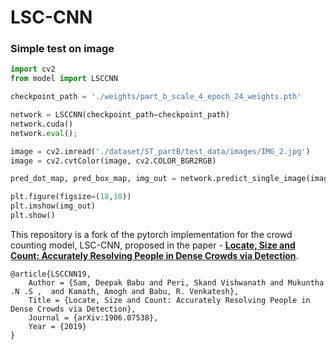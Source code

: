 # LSC-CNN

### Simple test on image

```python
import cv2
from model import LSCCNN

checkpoint_path = './weights/part_b_scale_4_epoch_24_weights.pth'

network = LSCCNN(checkpoint_path=checkpoint_path)
network.cuda()
network.eval();

image = cv2.imread('./dataset/ST_partB/test_data/images/IMG_2.jpg')
image = cv2.cvtColor(image, cv2.COLOR_BGR2RGB)

pred_dot_map, pred_box_map, img_out = network.predict_single_image(image, nms_thresh=0.25)

plt.figure(figsize=(18,10))
plt.imshow(img_out)
plt.show()

```


This repository is a fork of the pytorch implementation for the crowd counting model, LSC-CNN, proposed in the paper - [**Locate, Size and Count: Accurately Resolving People in Dense Crowds via Detection**](https://arxiv.org/pdf/1906.07538.pdf).

```
@article{LSCCNN19,
    Author = {Sam, Deepak Babu and Peri, Skand Vishwanath and Mukuntha .N .S ,  and Kamath, Amogh and Babu, R. Venkatesh},
    Title = {Locate, Size and Count: Accurately Resolving People in Dense Crowds via Detection},
    Journal = {arXiv:1906.07538},
    Year = {2019}
}
```

